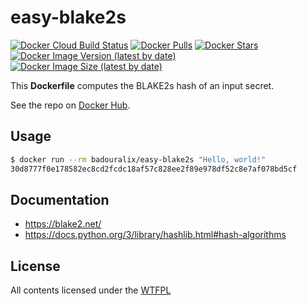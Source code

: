 # easy-blake2s

[![Docker Cloud Build Status](https://img.shields.io/docker/cloud/build/badouralix/easy-blake2s?label=build&logo=docker&logoColor=white)](https://hub.docker.com/r/badouralix/easy-blake2s)
[![Docker Pulls](https://img.shields.io/docker/pulls/badouralix/easy-blake2s?label=pulls&logo=docker&logoColor=white)](https://hub.docker.com/r/badouralix/easy-blake2s)
[![Docker Stars](https://img.shields.io/docker/stars/badouralix/easy-blake2s?label=stars&logo=docker&logoColor=white)](https://hub.docker.com/r/badouralix/easy-blake2s)
[![Docker Image Version (latest by date)](https://img.shields.io/docker/v/badouralix/easy-blake2s?logo=docker&logoColor=white)](https://hub.docker.com/r/badouralix/easy-blake2s)
[![Docker Image Size (latest by date)](https://img.shields.io/docker/image-size/badouralix/easy-blake2s?label=size&logo=docker&logoColor=white)](https://hub.docker.com/r/badouralix/easy-blake2s)

This **Dockerfile** computes the BLAKE2s hash of an input secret.

See the repo on [Docker Hub](https://hub.docker.com/r/badouralix/easy-blake2s/).

## Usage

```bash
$ docker run --rm badouralix/easy-blake2s "Hello, world!"
30d8777f0e178582ec8cd2fcdc18af57c828ee2f89e978df52c8e7af078bd5cf
```

## Documentation

- <https://blake2.net/>
- <https://docs.python.org/3/library/hashlib.html#hash-algorithms>

## License

All contents licensed under the [WTFPL](https://github.com/badouralix/dockerfiles/blob/main/LICENSE)
